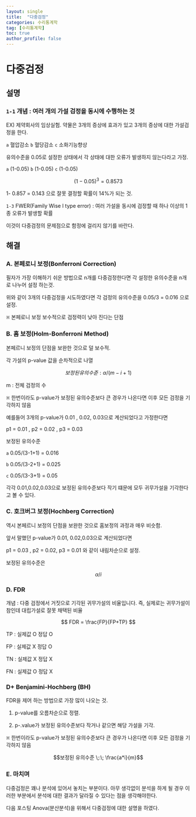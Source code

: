 ```yaml
---
layout: single
title:  "다중검정"
categories: 수리통계학
tag: [수리통계학]
toc: true
author_profile: false
---
```


<head>
  <style>
    table.dataframe {
      white-space: normal;
      width: 100%;
      height: 240px;
      display: block;
      overflow: auto;
      font-family: Arial, sans-serif;
      font-size: 0.9rem;
      line-height: 20px;
      text-align: center;
      border: 0px !important;
    }

    table.dataframe th {
      text-align: center;
      font-weight: bold;
      padding: 8px;
    }

    table.dataframe td {
      text-align: center;
      padding: 8px;
    }

    table.dataframe tr:hover {
      background: #b8d1f3; 
    }

    .output_prompt {
      overflow: auto;
      font-size: 0.9rem;
      line-height: 1.45;
      border-radius: 0.3rem;
      -webkit-overflow-scrolling: touch;
      padding: 0.8rem;
      margin-top: 0;
      margin-bottom: 15px;
      font: 1rem Consolas, "Liberation Mono", Menlo, Courier, monospace;
      color: $code-text-color;
      border: solid 1px $border-color;
      border-radius: 0.3rem;
      word-break: normal;
      white-space: pre;
    }

  .dataframe tbody tr th:only-of-type {
      vertical-align: middle;
  }

  .dataframe tbody tr th {
      vertical-align: top;
  }

  .dataframe thead th {
      text-align: center !important;
      padding: 8px;
  }

  .page__content p {
      margin: 0 0 0px !important;
  }

  .page__content p > strong {
    font-size: 0.8rem !important;
  }

  </style>
</head>


# 다중검정


## 설명



### `1-1` 개념 : 여러 개의 가설 검정을 동시에 수행하는 것



EX) 제약회사의 임상실험. 약물은 3개의 증상에 효과가 있고 3개의 증상에 대한 가설검정을 한다.



`a` 혈압감소 `b` 혈당감소 `c` 소화기능향상





유의수준을 0.05로 설정한 상태에서 각 상태에 대한 오류가 발생하지 않는다라고 가정.



`a` (1-0.05) `b` (1-0.05) `c` (1-0.05) 

$$ (1-0.05)^3 = 0.8573$$



1- 0.857 = 0.143 으로 잘못 결정할 확률이 14%가 되는 것.



`1-3` FWER(Family Wise I type error)  : 여러 가설을 동시에 검정할 때 하나 이상의 1종 오류가 발생할 확률



이것이 다중검정의 문제점으로 함정에 걸리지 않기를 바란다.


## 해결


### A. 본페로니 보정(Bonferroni Correction) 



필자가 가장 이해하기 쉬운 방법으로 n개를 다중검정한다면 각 설정한 유의수준을 n개로 나누어 설정 하는것.



위와 같이 3개의 다중검정을 시도하였다면 각 검정의 유의수준을 0.05/3 = 0.016 으로 설정.



`※` 본페로니 보정 보수적으로 검정력이 낮아 진다는 단점


### B. 홈 보정(Holm-Bonferroni Method)



본페르니 보정의 단점을 보완한 것으로 덜 보수적.



각 가설의 p-value 값을 순차적으로 나열



$$ 보정된 유의 수준 :  \alpha/(m-i+1) $$



m : 전체 검정의 수



`※` 한번이라도 p-value가 보정된 유의수준보다 큰 경우가 나온다면 이후 모든 검정을 기각하지 않음



예를들어 3개의 p-value가 0.01 , 0.02, 0.03으로 계산되었다고 가정한다면



p1 = 0.01 , p2 = 0.02 , p3 = 0.03



보정된 유의수준 



`a` 0.05/(3-1+1) = 0.016



`b` 0.05/(3-2+1) = 0.025



`c` 0.05/(3-3+1) = 0.05



각각 0.01,0.02,0.03으로 보정된 유의수준보다 작기 떄문에 모두 귀무가설을 기각한다고 볼 수 있다.


### C. 호크버그 보정(Hochberg Correction)



역시 본페르니 보정의 단점을 보완한 것으로 홈보정의 과정과 매우 비슷함.



앞서 말했던 p-value가 0.01, 0.02,0.03으로 계산되었다면



p1 = 0.03 , p2 = 0.02, p3 = 0.01 와 같이 내림차순으로 설정.



보정된 유의수준은 



$$ \alpha/i $$


### D. FDR


개념 : 다중 검정에서 거짓으로 기각된 귀무가설의 비율입니다. 즉, 실제로는 귀무가설이 참인데 대립가설로 잘못 채택된 비율


$$ FDR = \frac{FP}{FP+TP} $$


TP : 실제값 O  정답 O 



FP : 실제값 X  정답 O



TN : 실제값 X  정답 X



FN : 실제값 O  정답 X


### D+ Benjamini-Hochberg (BH) 


FDR을 제어 하는 방법으로 가장 많이 나오는 것.





1. p-value를 오름차순으로 정렬.

    

2. p-.value가 보정된 유의수준보다 작거나 같으면 해당 가설을 기각.



`※` 한번이라도 p-value가 보정된 유의수준보다 큰 경우가 나온다면 이후 모든 검정을 기각하지 않음




$$보정된 유의수준 \;:\;  \frac{a*i}{m}$$


### E. 마치며


다중검정은 꽤나 분석에 있어서 놓치는 부분이다. 아무 생각없이 분석을 하게 될 경우 이러한 부분에서 분석에 대한 결과가 달라질 수 있다는 점을 생각해야한다.



다음 포스팅 Anova(분산분석)을 위해서 다중검정에 대한 설명을 하였다.

